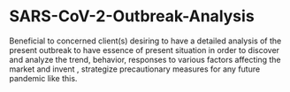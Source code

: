 # SARS-CoV-2-Outbreak-Analysis
Beneficial to concerned client(s) desiring to have a detailed analysis of the present outbreak to have essence of present situation in order to discover and analyze the trend, behavior, responses to various factors affecting the market and invent , strategize precautionary measures for any future pandemic like this.
